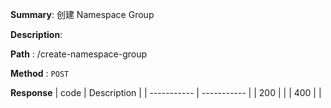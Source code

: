 **Summary**: 创建 Namespace Group

**Description**:

**Path** : /create-namespace-group

**Method** : `POST`

**Response**
| code      | Description |
| ----------- | ----------- |
|  200   |       |
|  400   |       |

